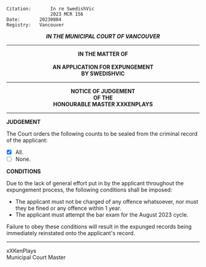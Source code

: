	Citation:       In re SwedishVic
                	2023 MCR 156
	Date:		20230804
	Registry:	Vancouver

<p align="center"><b><i>IN THE MUNICIPAL COURT OF VANCOUVER</b></i>

---

<p align="center"><b>
				IN THE MATTER OF
<br><br>			AN APPLICATION FOR EXPUNGEMENT 
<br>                            BY SWEDISHVIC
<br>				

---

<p align="center">		
				NOTICE OF JUDGEMENT
<br>				OF THE
<br>				HONOURABLE MASTER XXKENPLAYS

</b>
	
---

**JUDGEMENT**

The Court orders the following counts to be sealed from the criminal record of the applicant:
- [x] All.
- [ ] None. 

**CONDITIONS**

Due to the lack of general effort put in by the applicant throughout the expungement process, the following conditions shall be imposed:

- The applicant must not be charged of any offence whatsoever, nor must they be fined or any offence within 1 year.
- The applicant must attempt the bar exam for the August 2023 cycle.

Failure to obey these conditions will result in the expunged records being immediately reinstated onto the applicant's record.
 
---

xXKenPlays <br>
Municipal Court Master

